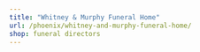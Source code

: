 ```yaml
---
title: "Whitney & Murphy Funeral Home"
url: /phoenix/whitney-and-murphy-funeral-home/
shop: funeral directors
---
```

